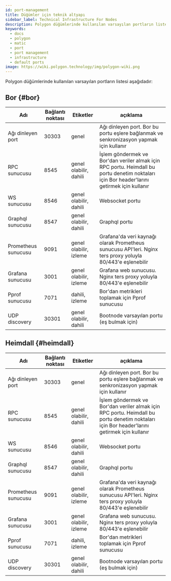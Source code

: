```yaml
---
id: port-management
title: Düğümler için teknik altyapı
sidebar_label: Technical Infrastructure For Nodes
description: Polygon düğümlerinde kullanılan varsayılan portların listesi
keywords:
  - docs
  - polygon
  - matic
  - port
  - port management
  - infrastructure
  - default ports
image: https://wiki.polygon.technology/img/polygon-wiki.png
---
```


Polygon düğümlerinde kullanılan varsayılan portların listesi aşağıdadır:

## Bor {#bor}

| ﻿Adı | Bağlantı noktası | Etiketler | açıklama |
|------------------------|-------|---------------------------|----------------------------------------------------------------------------------------------------------------|
| Ağı dinleyen port | 30303 | genel | Ağı dinleyen port. Bor bu portu eşlere bağlanmak ve senkronizasyon yapmak için kullanır |
| RPC sunucusu | 8545 | genel olabilir, dahili | İşlem göndermek ve Bor'dan veriler almak için RPC portu. Heimdall bu portu denetim noktaları için Bor header'larını getirmek için kullanır |
| WS sunucusu | 8546 | genel olabilir, dahili | Websocket portu |
| Graphql sunucusu | 8547 | genel olabilir, dahili | Graphql portu |
| Prometheus sunucusu | 9091 | genel olabilir, izleme | Grafana'da veri kaynağı olarak Prometheus sunucusu API'leri. Nginx ters proxy yoluyla 80/443'e eşlenebilir |
| Grafana sunucusu | 3001 | genel olabilir, izleme | Grafana web sunucusu. Nginx ters proxy yoluyla 80/443'e eşlenebilir |
| Pprof sunucusu | 7071 | dahili, izleme | Bor'dan metrikleri toplamak için Pprof sunucusu |
| UDP discovery | 30301 | genel olabilir, dahili | Bootnode varsayılan portu (eş bulmak için) |

## Heimdall {#heimdall}

| ﻿Adı | Bağlantı noktası | Etiketler | açıklama |
|------------------------|-------|---------------------------|----------------------------------------------------------------------------------------------------------------|
| Ağı dinleyen port | 30303 | genel | Ağı dinleyen port. Bor bu portu eşlere bağlanmak ve senkronizasyon yapmak için kullanır |
| RPC sunucusu | 8545 | genel olabilir, dahili | İşlem göndermek ve Bor'dan veriler almak için RPC portu. Heimdall bu portu denetim noktaları için Bor header'larını getirmek için kullanır |
| WS sunucusu | 8546 | genel olabilir, dahili | Websocket portu |
| Graphql sunucusu | 8547 | genel olabilir, dahili | Graphql portu |
| Prometheus sunucusu | 9091 | genel olabilir, izleme | Grafana'da veri kaynağı olarak Prometheus sunucusu API'leri. Nginx ters proxy yoluyla 80/443'e eşlenebilir |
| Grafana sunucusu | 3001 | genel olabilir, izleme | Grafana web sunucusu. Nginx ters proxy yoluyla 80/443'e eşlenebilir |
| Pprof sunucusu | 7071 | dahili, izleme | Bor'dan metrikleri toplamak için Pprof sunucusu |
| UDP discovery | 30301 | genel olabilir, dahili | Bootnode varsayılan portu (eş bulmak için) |